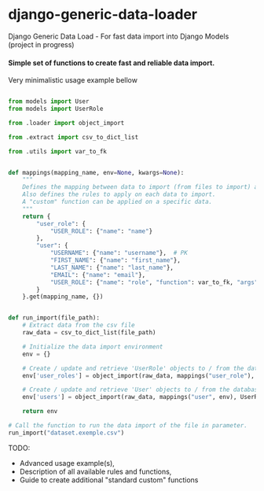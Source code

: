 # django-generic-data-loader
Django Generic Data Load - For fast data import into Django Models (project in progress)

#### Simple set of functions to create fast and reliable data import.

Very minimalistic usage example bellow

```python

from models import User
from models import UserRole

from .loader import object_import

from .extract import csv_to_dict_list

from .utils import var_to_fk


def mappings(mapping_name, env=None, kwargs=None):
    """
    Defines the mapping between data to import (from files to import) and the database fields,
    Also defines the rules to apply on each data to import.
    A "custom" function can be applied on a specific data.
    """
    return {
        "user_role": {
        	"USER_ROLE": {"name": "name"}
        },
        "user": {
            "USERNAME": {"name": "username"},  # PK
            "FIRST_NAME": {"name": "first_name"},
            "LAST_NAME": {"name": "last_name"},
            "EMAIL": {"name": "email"},
            "USER_ROLE": {"name": "role", "function": var_to_fk, "args": {"query": env['user_roles']}}
        }
    }.get(mapping_name, {})


def run_import(file_path):
	# Extract data from the csv file
	raw_data = csv_to_dict_list(file_path)

	# Initialize the data import environment
	env = {}

	# Create / update and retrieve 'UserRole' objects to / from the database
	env['user_roles'] = object_import(raw_data, mappings("user_role"), UserRole, "name")

	# Create / update and retrieve 'User' objects to / from the database using the previously created 'UserRole' objects
	env['users'] = object_import(raw_data, mappings("user", env), UserRole, "username")

	return env

# Call the function to run the data import of the file in parameter.
run_import("dataset.exemple.csv")

```

TODO:
- Advanced usage example(s),
- Description of all available rules and functions,
- Guide to create additional "standard custom" functions
